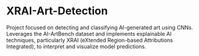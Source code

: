 # XRAI-Art-Detection
Project focused on detecting and classifying AI-generated art using CNNs. Leverages the AI-ArtBench dataset and implements explainable AI techniques, particularly XRAI (eXtended Region-based Attributions Integrated), to interpret and visualize model predictions.
